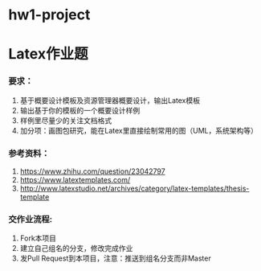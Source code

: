 # hw1-project
Latex作业题
=========================

### 要求：
1. 基于概要设计模板及资源管理器概要设计，输出Latex模板
2. 输出基于你的模板的一个概要设计样例
3. 样例里尽量少的关注文档格式
4. 加分项：画图包研究，能在Latex里直接绘制常用的图（UML，系统架构等）

### 参考资料：
1. https://www.zhihu.com/question/23042797
2. https://www.latextemplates.com/
3. http://www.latexstudio.net/archives/category/latex-templates/thesis-template

### 交作业流程:
1. Fork本项目
2. 建立自己组名的分支，修改完成作业
3. 发Pull Request到本项目，注意：推送到组名分支而非Master
